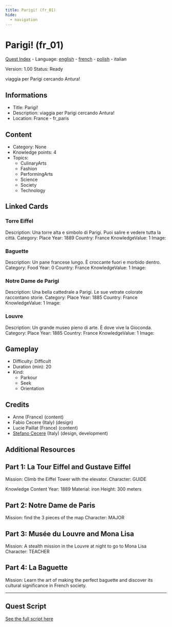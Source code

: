 ```yaml
---
title: Parigi! (fr_01)
hide:
  - navigation
---
```


# Parigi! (fr_01)
[Quest Index](./index.it.md) - Language: [english](./fr_01.md) - [french](./fr_01.fr.md) - [polish](./fr_01.pl.md) - italian

Version: 1.00
Status: Ready

viaggia per Parigi cercando Antura!

## Informations

- Title: Parigi!
- Description: viaggia per Parigi cercando Antura!
- Location: France - fr_paris
## Content
- Category: None
- Knowledge points: 4
- Topics:
  - CulinaryArts
  - Fashion
  - PerformingArts
  - Science
  - Society
  - Technology

## Linked Cards
### Torre Eiffel
Description: Una torre alta e simbolo di Parigi. Puoi salire e vedere tutta la città.
Category: Place
Year: 1889
Country: France
KnowledgeValue: 1
Image: 

### Baguette
Description: Un pane francese lungo. È croccante fuori e morbido dentro.
Category: Food
Year: 0
Country: France
KnowledgeValue: 1
Image: 

### Notre Dame de Parigi
Description: Una bella cattedrale a Parigi. Le sue vetrate colorate raccontano storie.
Category: Place
Year: 1885
Country: France
KnowledgeValue: 1
Image: 

### Louvre
Description: Un grande museo pieno di arte. È dove vive la Gioconda.
Category: Place
Year: 1885
Country: France
KnowledgeValue: 1
Image: 

## Gameplay
- Difficulty: Difficult
- Duration (min): 20
- Kind:
  - Parkour
  - Seek
  - Orientation
## Credits
- Anne (France) (content)
- Fabio Cecere (Italy) (design)
- Lucie Paillat (France) (content)
- [Stefano Cecere](https://stefanocecere.com) (Italy) (design, development)

## Additional Resources


## Part 1: La Tour Eiffel and Gustave Eiffel
Mission: Climb the Eiffel Tower with the elevator.
Character: GUIDE

Knowledge Content
Year: 1889
Material: iron
Height: 300 meters

## Part 2: Notre Dame de Paris
Mission: find the 3 pieces of the map
Character: MAJOR

## Part 3: Musée du Louvre and Mona Lisa
Mission: A stealth mission in the Louvre at night to go to Mona Lisa
Character: TEACHER

## Part 4: La Baguette
Mission: Learn the art of making the perfect baguette and discover its cultural significance in French society.


---

## Quest Script

[See the full script here](./fr_01-script.it.md)
